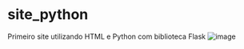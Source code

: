 # site_python
Primeiro site utilizando HTML e Python com biblioteca Flask
 ![image](https://user-images.githubusercontent.com/87030375/236703039-21f735f4-6bbd-42d5-a20d-3829fc3454c6.png)

